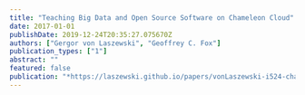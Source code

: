 ```yaml
---
title: "Teaching Big Data and Open Source Software on Chameleon Cloud"
date: 2017-01-01
publishDate: 2019-12-24T20:35:27.075670Z
authors: ["Gergor von Laszewski", "Geoffrey C. Fox"]
publication_types: ["1"]
abstract: ""
featured: false
publication: "*https://laszewski.github.io/papers/vonLaszewski-i524-chameleon.pdf*"
---
```



